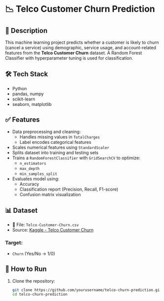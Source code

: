 # 📉 Telco Customer Churn Prediction

## 📝 Description

This machine learning project predicts whether a customer is likely to churn (cancel a service) using demographic, service usage, and account-related features from the **Telco Customer Churn** dataset. A Random Forest Classifier with hyperparameter tuning is used for classification.

## 🛠️ Tech Stack

- Python
- pandas, numpy
- scikit-learn
- seaborn, matplotlib

## ✅ Features

- Data preprocessing and cleaning:
  - Handles missing values in `TotalCharges`
  - Label encodes categorical features
- Scales numerical features using `StandardScaler`
- Splits dataset into training and testing sets
- Trains a `RandomForestClassifier` with `GridSearchCV` to optimize:
  - `n_estimators`
  - `max_depth`
  - `min_samples_split`
- Evaluates model using:
  - Accuracy
  - Classification report (Precision, Recall, F1-score)
  - Confusion matrix visualization

## 📊 Dataset

- 📁 File: `Telco-Customer-Churn.csv`  
- Source: [Kaggle - Telco Customer Churn](https://www.kaggle.com/datasets/blastchar/telco-customer-churn)

### Target:
- `Churn` (Yes/No → 1/0)

## 🚀 How to Run

1. Clone the repository:
   ```bash
   git clone https://github.com/yourusername/telco-churn-prediction.git
   cd telco-churn-prediction
